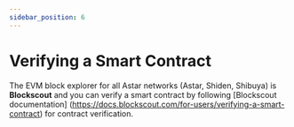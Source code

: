 ```yaml
---
sidebar_position: 6
---
```


# Verifying a Smart Contract

The EVM block explorer for all Astar networks (Astar, Shiden, Shibuya) is **Blockscout** and you can verify a smart contract by following [Blockscout documentation] (https://docs.blockscout.com/for-users/verifying-a-smart-contract) for contract verification.
